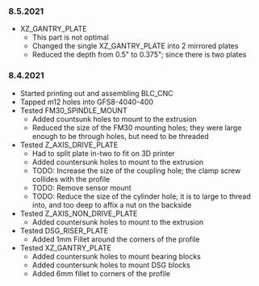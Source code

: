 ### 8.5.2021
- XZ_GANTRY_PLATE
  - This part is not optimal
  - Changed the single XZ_GANTRY_PLATE into 2 mirrored plates
  - Reduced the depth from 0.5" to 0.375"; since there is two plates


### 8.4.2021
- Started printing out and assembling BLC_CNC
- Tapped m12 holes into GFS8-4040-400
- Tested FM30_SPINDLE_MOUNT
  - Added countsunk holes to mount to the extrusion
  - Reduced the size of the FM30 mounting holes; they were large enough to be through holes, but need to be threaded
- Tested Z_AXIS_DRIVE_PLATE
  - Had to split plate in-two to fit on 3D printer
  - Added countersunk holes to mount to the extrusion
  - TODO: Increase the size of the coupling hole; the clamp screw collides with the profile
  - TODO: Remove sensor mount
  - TODO: Reduce the size of the cylinder hole; it is to large to thread into, and too deep to affix a nut on the backside
- Tested Z_AXIS_NON_DRIVE_PLATE
  - Added countersunk holes to mount to the extrusion
- Tested DSG_RISER_PLATE
  - Added 1mm Fillet around the corners of the profile
- Tested XZ_GANTRY_PLATE
  - Added countersunk holes to mount bearing blocks
  - Added countersunk holes to mount DSG blocks
  - Added 6mm fillet to corners of the profile
